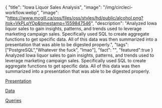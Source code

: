 {
  "title": "Iowa Liquor Sales Analysis",
  "image": "/img/circleci-workflow.webp",
  "image": "https://www.mcgill.ca/oss/files/oss/styles/hd/public/alcohol.png?itok=VkPLqYOp&timestamp=1559847546",
  "description": "Analyzed Iowa liquor sales to gain insights, patterns, and trends used to leverage marketing campaign sales. Specifically used SQL to create aggregate functions to get specific data. All of this data was then summarized into a presentation that was able to be digested properly.",
  "tags": ["PostgreSQL","Whatever the fuck", "lmao"],
  "fact": "",
  "featured":true
}
Analyzed Iowa liquor sales to gain insights, patterns, and trends used to leverage marketing campaign sales. Specifically used SQL to create aggregate functions to get specific data. All of this data was then summarized into a presentation that was able to be digested properly.

[Presentation](https://docs.google.com/presentation/d/1BGH_xXQddMf-FUvIbCL1A2z_D9zW--bz6YAN_76rmnE/edit?usp=sharing)

[Data](https://drive.google.com/file/d/1Y3GN7kCSU0YFE-3XiqHO_LJpLIUWSTKm/view?usp=sharing)

[Queries](https://drive.google.com/file/d/1-5fT2SFHZjfSZ3rFBarrL2shpP8uv_bd/view?usp=sharing)
